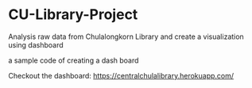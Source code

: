 # CU-Library-Project
Analysis raw data from Chulalongkorn Library and create a visualization using dashboard

a sample code of creating a dash board

Checkout the dashboard:
https://centralchulalibrary.herokuapp.com/
